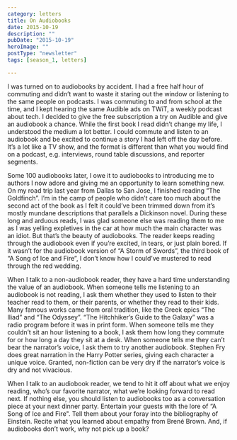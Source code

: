 ```yaml
---
category: letters
title: On Audiobooks
date: 2015-10-19
description: ""
pubDate: "2015-10-19"
heroImage: ""
postType: "newsletter"
tags: [season_1, letters]

---
```




I was turned on to audiobooks by accident. I had a free half hour of commuting and didn’t want to waste it staring out the window or listening to the same people on podcasts. I was commuting to and from school at the time, and I kept hearing the same Audible ads on TWiT, a weekly podcast about tech. I decided to give the free subscription a try on Audible and give an audiobook a chance. While the first book I read didn’t change my life, I understood the medium a lot better. I could commute and listen to an audiobook and be excited to continue a story I had left off the day before. It’s a lot like a TV show, and the format is different than what you would find on a podcast, e.g. interviews, round table discussions, and reporter segments.

Some 100 audiobooks later, I owe it to audiobooks to introducing me to authors I now adore and giving me an opportunity to learn something new. On my road trip last year from Dallas to San Jose, I finished reading “The Goldfinch”. I’m in the camp of people who didn’t care too much about the second act of the book as I felt it could’ve been trimmed down from it’s mostly mundane descriptions that parallels a Dickinson novel. During these long and arduous reads, I was glad someone else was reading them to me as I was yelling expletives in the car at how much the main character was an idiot. But that’s the beauty of audiobooks. The reader keeps reading through the audiobook even if you’re excited, in tears, or just plain bored. If it wasn’t for the audiobook version of “A Storm of Swords”, the third book of “A Song of Ice and Fire”, I don’t know how I could’ve mustered to read through the red wedding.

When I talk to a non-audiobook reader, they have a hard time understanding the value of an audiobook. When someone tells me listening to an audiobook is not reading, I ask them whether they used to listen to their teacher read to them, or their parents, or whether they read to their kids. Many famous works came from oral tradition, like the Greek epics “The Iliad” and “The Odyssey”. “The Hitchhiker’s Guide to the Galaxy” was a radio program before it was in print form. When someone tells me they couldn’t sit an hour listening to a book, I ask them how long they commute for or how long a day they sit at a desk. When someone tells me they can’t bear the narrator’s voice, I ask them to try another audiobook. Stephen Fry does great narration in the Harry Potter series, giving each character a unique voice. Granted, non-fiction can be very dry if the narrator’s voice is dry and not vivacious.

When I talk to an audiobook reader, we tend to hit it off about what we enjoy reading, who’s our favorite narrator, what we’re looking forward to read next. If nothing else, you should listen to audiobooks too as a conversation piece at your next dinner party. Entertain your guests with the lore of “A Song of Ice and Fire". Tell them about your foray into the bibliography of Einstein. Recite what you learned about empathy from Brené Brown. And, if audiobooks don’t work, why not pick up a book?
